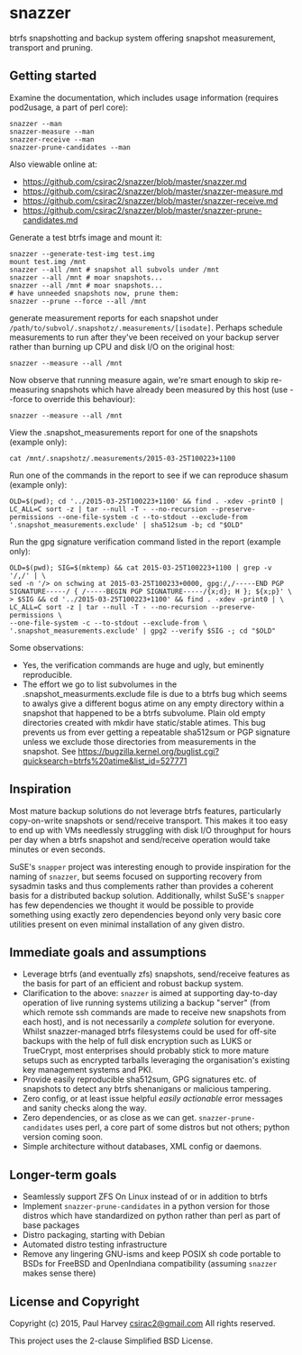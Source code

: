 snazzer
=======

btrfs snapshotting and backup system offering snapshot measurement, transport
and pruning.

Getting started
---------------

Examine the documentation, which includes usage information (requires pod2usage,
a part of perl core):

    snazzer --man
    snazzer-measure --man
    snazzer-receive --man
    snazzer-prune-candidates --man
    
Also viewable online at:
* https://github.com/csirac2/snazzer/blob/master/snazzer.md
* https://github.com/csirac2/snazzer/blob/master/snazzer-measure.md
* https://github.com/csirac2/snazzer/blob/master/snazzer-receive.md
* https://github.com/csirac2/snazzer/blob/master/snazzer-prune-candidates.md

Generate a test btrfs image and mount it:

    snazzer --generate-test-img test.img
    mount test.img /mnt
    snazzer --all /mnt # snapshot all subvols under /mnt
    snazzer --all /mnt # moar snapshots...
    snazzer --all /mnt # moar snapshots...
    # have unneeded snapshots now, prune them:
    snazzer --prune --force --all /mnt
    
generate measurement reports for each snapshot under
`/path/to/subvol/.snapshotz/.measurements/[isodate]`. Perhaps schedule
measurements to run after they've been received on your backup server
rather than burning up CPU and disk I/O on the original host:

    snazzer --measure --all /mnt

Now observe that running measure again, we're smart enough to skip
re-measuring snapshots which have already been measured by this host
(use --force to override this behaviour):

    snazzer --measure --all /mnt

View the .snapshot_measurements report for one of the snapshots (example only):

    cat /mnt/.snapshotz/.measurements/2015-03-25T100223+1100

Run one of the commands in the report to see if we can reproduce shasum  (example only):

    OLD=$(pwd); cd '../2015-03-25T100223+1100' && find . -xdev -print0 | LC_ALL=C sort -z | tar --null -T - --no-recursion --preserve-permissions --one-file-system -c --to-stdout --exclude-from '.snapshot_measurements.exclude' | sha512sum -b; cd "$OLD"

Run the gpg signature verification command listed in the report  (example only):

    OLD=$(pwd); SIG=$(mktemp) && cat 2015-03-25T100223+1100 | grep -v '/,/' | \
    sed -n '/> on schwing at 2015-03-25T100233+0000, gpg:/,/-----END PGP SIGNATURE-----/ { /-----BEGIN PGP SIGNATURE-----/{x;d}; H }; ${x;p}' \
    > $SIG && cd '../2015-03-25T100223+1100' && find . -xdev -print0 | \
    LC_ALL=C sort -z | tar --null -T - --no-recursion --preserve-permissions \
    --one-file-system -c --to-stdout --exclude-from \
    '.snapshot_measurements.exclude' | gpg2 --verify $SIG -; cd "$OLD"

Some observations:
* Yes, the verification commands are huge and ugly, but eminently reproducible.
* The effort we go to list subvolumes in the .snapshot_measurments.exclude file
  is due to a btrfs bug which seems to awalys give a different bogus atime on
  any empty directory within a snapshot that happened to be a btrfs subvolume.
  Plain old empty directories created with mkdir have static/stable atimes.
  This bug prevents us from ever getting a repeatable sha512sum or PGP signature
  unless we exclude those directories from measurements in the snapshot. See
  https://bugzilla.kernel.org/buglist.cgi?quicksearch=btrfs%20atime&list_id=527771

Inspiration
-----------
Most mature backup solutions do not leverage btrfs features, particularly
copy-on-write snapshots or send/receive transport. This makes it too easy to end
up with VMs needlessly struggling with disk I/O throughput for hours per day
when a btrfs snapshot and send/receive operation would take minutes or even
seconds.

SuSE's `snapper` project was interesting enough to provide inspiration for the
naming of `snazzer`, but seems focused on supporting recovery from sysadmin
tasks and thus complements rather than provides a coherent basis for a
distributed backup solution. Additionally, whilst SuSE's `snapper` has few
dependencies we thought it would be possible to provide something using exactly
zero dependencies beyond only very basic core utilities present on even minimal
installation of any given distro.

Immediate goals and assumptions
-------------------------------
* Leverage btrfs (and eventually zfs) snapshots, send/receive features as the
  basis for part of an efficient and robust backup system.
* Clarification to the above: `snazzer` is aimed at supporting day-to-day
  operation of live running systems utilizing a backup "server" (from which
  remote ssh commands are made to receive new snapshots from each host), and is
  not necessarily a *complete* solution for everyone. Whilst snazzer-managed
  btrfs filesystems could be used for off-site backups with the help of full
  disk encryption such as LUKS or TrueCrypt, most enterprises should probably
  stick to more mature setups such as encrypted tarballs leveraging the
  organisation's existing key management systems and PKI.
* Provide easily reproducible sha512sum, GPG signatures etc. of snapshots to
  detect any btrfs shenanigans or malicious tampering.
* Zero config, or at least issue helpful _easily actionable_ error messages and
  sanity checks along the way.
* Zero dependencies, or as close as we can get. `snazzer-prune-candidates` uses
  perl, a core part of some distros but not others; python version coming soon.
* Simple architecture without databases, XML config or daemons.

Longer-term goals
-----------------
* Seamlessly support ZFS On Linux instead of or in addition to btrfs
* Implement `snazzer-prune-candidates` in a python version for those distros
  which have standardized on python rather than perl as part of base packages
* Distro packaging, starting with Debian
* Automated distro testing infrastructure
* Remove any lingering GNU-isms and keep POSIX sh code portable to BSDs for
  FreeBSD and OpenIndiana compatibility (assuming `snazzer` makes sense there)

License and Copyright
---------------------

Copyright (c) 2015, Paul Harvey <csirac2@gmail.com> All rights reserved.

This project uses the 2-clause Simplified BSD License.
